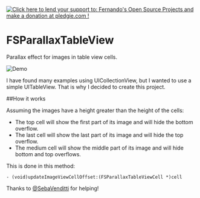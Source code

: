 <a href='https://pledgie.com/campaigns/26743'><img alt='Click here to lend your support to: Fernando&#x27;s Open Source Projects and make a donation at pledgie.com !' src='https://pledgie.com/campaigns/26743.png?skin_name=chrome' border='0' ></a>


FSParallaxTableView
===================

Parallax effect for images in table view cells.

![Demo](https://github.com/fernandospr/FSParallaxTableView/raw/master/images/FSParallaxTableViewDemo.gif)

I have found many examples using UICollectionView, but I wanted to use a simple UITableView. That is why I decided to create this project.


##How it works

Assuming the images have a height greater than the height of the cells:
* The top cell will show the first part of its image and will hide the bottom overflow.
* The last cell will show the last part of its image and will hide the top overflow.
* The medium cell will show the middle part of its image and will hide bottom and top overflows.

This is done in this method:
```
- (void)updateImageViewCellOffset:(FSParallaxTableViewCell *)cell
```
Thanks to <a href="https://twitter.com/SebaVenditti">@SebaVenditti</a> for helping!
